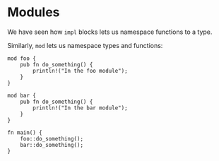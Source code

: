# Modules

We have seen how `impl` blocks lets us namespace functions to a type.

Similarly, `mod` lets us namespace types and functions:

```rust,editable
mod foo {
    pub fn do_something() {
        println!("In the foo module");
    }
}

mod bar {
    pub fn do_something() {
        println!("In the bar module");
    }
}

fn main() {
    foo::do_something();
    bar::do_something();
}
```
